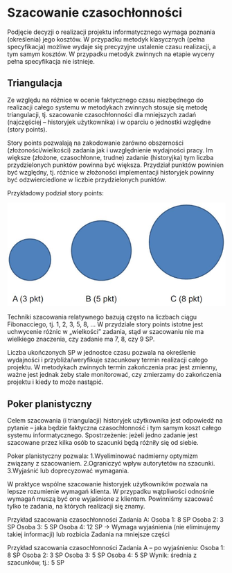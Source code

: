 # Szacowanie czasochłonności



Podjęcie decyzji o realizacji projektu informatycznego wymaga poznania \(określenia\) jego kosztów. W przypadku metodyk klasycznych \(pełna specyfikacja\) możliwe wydaje się precyzyjne ustalenie czasu realizacji, a tym samym kosztów. W przypadku metodyk zwinnych na etapie wyceny pełna specyfikacja nie istnieje.

## Triangulacja 

Ze względu na różnice w ocenie faktycznego czasu niezbędnego do realizacji całego systemu w metodykach zwinnych stosuje się metodę triangulacji, tj. szacowanie czasochłonności dla mniejszych zadań \(najczęściej – historyjek użytkownika\) i w oparciu o jednostki względne \(story points\).

Story points pozwalają na zakodowanie zarówno obszerności \(złożoności/wielkości\) zadania jak i uwzględnienie wydajności pracy. Im większe \(złożone, czasochłonne, trudne\) zadanie \(historyjka\) tym liczba przydzielonych punktów powinna być większa. Przydział punktów powinien być względny, tj. różnice w złożoności implementacji historyjek powinny być odzwierciedlone w liczbie przydzielonych punktów.

Przykładowy podział story points:

![](../../.gitbook/assets/2021-01-08-14_38_15-prezentacja.pdf-adobe-acrobat-reader-dc.jpg)





Techniki szacowania relatywnego bazują często na liczbach ciągu Fibonacciego, tj. 1, 2, 3, 5, 8, … W przydziale story points istotne jest uchwycenie różnic w „wielkości” zadania, stąd w szacowaniu nie ma wielkiego znaczenia, czy zadanie ma 7, 8, czy 9 SP.

Liczba ukończonych SP w jednostce czasu pozwala na określenie wydajności i przybliża/weryfikuje szacunkowy termin realizacji całego projektu. W metodykach zwinnych termin zakończenia prac jest zmienny, ważne jest jednak żeby stale monitorować, czy zmierzamy do zakończenia projektu i kiedy to może nastąpić.

## Poker planistyczny 

Celem szacowania \(i triangulacji\) historyjek użytkownika jest odpowiedź na pytanie – jaka będzie faktyczna czasochłonność i tym samym koszt całego systemu informatycznego. Spostrzeżenie: jeżeli jedno zadanie jest szacowane przez kilka osób to szacunki będą różniły się od siebie.

Poker planistyczny pozwala: 1.Wyeliminować nadmierny optymizm związany z szacowaniem. 2.Ograniczyć wpływ autorytetów na szacunki. 3.Wyjaśnić lub doprecyzować wymagania.

W praktyce wspólne szacowanie historyjek użytkowników pozwala na lepsze rozumienie wymagań klienta. W przypadku wątpliwości odnośnie wymagań muszą być one wyjaśnione z klientem. Powinniśmy szacować tylko te zadania, na których realizacji się znamy.

Przykład szacowania czasochłonności Zadania A: Osoba 1: 8 SP Osoba 2: 3 SP Osoba 3: 5 SP Osoba 4: 12 SP -&gt; Wymaga wyjaśnienia \(nie eliminujemy takiej informacji\) lub rozbicia Zadania na mniejsze części

Przykład szacowania czasochłonności Zadania A – po wyjaśnieniu: Osoba 1: 8 SP Osoba 2: 3 SP Osoba 3: 5 SP Osoba 4: 5 SP Wynik: średnia z szacunków, tj.: 5 SP





